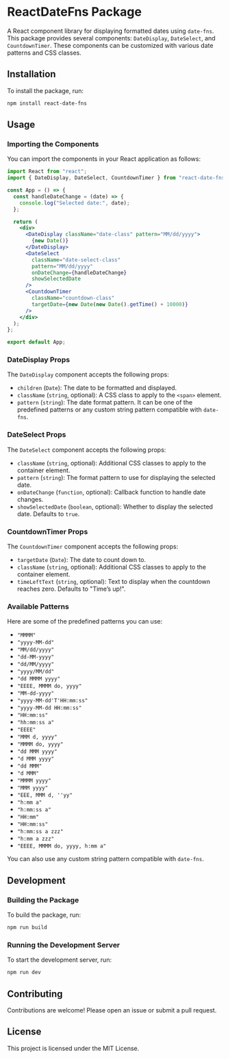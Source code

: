 # ReactDateFns Package

A React component library for displaying formatted dates using `date-fns`. This package provides several components: `DateDisplay`, `DateSelect`, and `CountdownTimer`. These components can be customized with various date patterns and CSS classes.

## Installation

To install the package, run:

```bash
npm install react-date-fns
```

## Usage

### Importing the Components

You can import the components in your React application as follows:

```jsx
import React from "react";
import { DateDisplay, DateSelect, CountdownTimer } from "react-date-fns";

const App = () => {
  const handleDateChange = (date) => {
    console.log("Selected date:", date);
  };

  return (
    <div>
      <DateDisplay className="date-class" pattern="MM/dd/yyyy">
        {new Date()}
      </DateDisplay>
      <DateSelect
        className="date-select-class"
        pattern="MM/dd/yyyy"
        onDateChange={handleDateChange}
        showSelectedDate
      />
      <CountdownTimer
        className="countdown-class"
        targetDate={new Date(new Date().getTime() + 10000)}
      />
    </div>
  );
};

export default App;
```

### DateDisplay Props

The `DateDisplay` component accepts the following props:

- `children` (`Date`): The date to be formatted and displayed.
- `className` (`string`, optional): A CSS class to apply to the `<span>` element.
- `pattern` (`string`): The date format pattern. It can be one of the predefined patterns or any custom string pattern compatible with `date-fns`.

### DateSelect Props

The `DateSelect` component accepts the following props:

- `className` (`string`, optional): Additional CSS classes to apply to the container element.
- `pattern` (`string`): The format pattern to use for displaying the selected date.
- `onDateChange` (`function`, optional): Callback function to handle date changes.
- `showSelectedDate` (`boolean`, optional): Whether to display the selected date. Defaults to `true`.

### CountdownTimer Props

The `CountdownTimer` component accepts the following props:

- `targetDate` (`Date`): The date to count down to.
- `className` (`string`, optional): Additional CSS classes to apply to the container element.
- `timeLeftText` (`string`, optional): Text to display when the countdown reaches zero. Defaults to "Time’s up!".

### Available Patterns

Here are some of the predefined patterns you can use:

- `"MMMM"`
- `"yyyy-MM-dd"`
- `"MM/dd/yyyy"`
- `"dd-MM-yyyy"`
- `"dd/MM/yyyy"`
- `"yyyy/MM/dd"`
- `"dd MMMM yyyy"`
- `"EEEE, MMMM do, yyyy"`
- `"MM-dd-yyyy"`
- `"yyyy-MM-dd'T'HH:mm:ss"`
- `"yyyy-MM-dd HH:mm:ss"`
- `"HH:mm:ss"`
- `"hh:mm:ss a"`
- `"EEEE"`
- `"MMM d, yyyy"`
- `"MMMM do, yyyy"`
- `"dd MMM yyyy"`
- `"d MMM yyyy"`
- `"dd MMM"`
- `"d MMM"`
- `"MMMM yyyy"`
- `"MMM yyyy"`
- `"EEE, MMM d, ''yy"`
- `"h:mm a"`
- `"h:mm:ss a"`
- `"HH:mm"`
- `"HH:mm:ss"`
- `"h:mm:ss a zzz"`
- `"h:mm a zzz"`
- `"EEEE, MMMM do, yyyy, h:mm a"`

You can also use any custom string pattern compatible with `date-fns`.

## Development

### Building the Package

To build the package, run:

```bash
npm run build
```

### Running the Development Server

To start the development server, run:

```bash
npm run dev
```

## Contributing

Contributions are welcome! Please open an issue or submit a pull request.

## License

This project is licensed under the MIT License.
